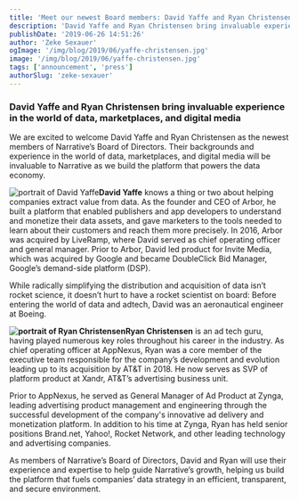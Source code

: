 ```yaml
---
title: 'Meet our newest Board members: David Yaffe and Ryan Christensen'
description: 'David Yaffe and Ryan Christensen bring invaluable experience in the world of data, marketplaces, and digital media to the Narrative I/O Board of Directors.'
publishDate: '2019-06-26 14:51:26'
author: 'Zeke Sexauer'
ogImage: '/img/blog/2019/06/yaffe-christensen.jpg'
image: '/img/blog/2019/06/yaffe-christensen.jpg'
tags: ['announcement', 'press']
authorSlug: 'zeke-sexauer'
---
```

### David Yaffe and Ryan Christensen bring invaluable experience in the world of data, marketplaces, and digital media

We are excited to welcome David Yaffe and Ryan Christensen as the newest members of Narrative’s Board of Directors. Their backgrounds and experience in the world of data, marketplaces, and digital media will be invaluable to Narrative as we build the platform that powers the data economy.

![portrait of David Yaffe](https://solutions.narrative.io/hubfs/yaffe.jpeg)**David Yaffe** knows a thing or two about helping companies extract value from data. As the founder and CEO of Arbor, he built a platform that enabled publishers and app developers to understand and monetize their data assets, and gave marketers to the tools needed to learn about their customers and reach them more precisely. In 2016, Arbor was acquired by LiveRamp, where David served as chief operating officer and general manager. Prior to Arbor, David led product for Invite Media, which was acquired by Google and became DoubleClick Bid Manager, Google’s demand-side platform (DSP).

While radically simplifying the distribution and acquisition of data isn’t rocket science, it doesn’t hurt to have a rocket scientist on board: Before entering the world of data and adtech, David was an aeronautical engineer at Boeing.

**![portrait of Ryan Christensen](https://solutions.narrative.io/hubfs/christensen.jpg)Ryan Christensen** is an ad tech guru, having played numerous key roles throughout his career in the industry. As chief operating officer at AppNexus, Ryan was a core member of the executive team responsible for the company’s development and evolution leading up to its acquisition by AT&T in 2018. He now serves as SVP of platform product at Xandr, AT&T’s advertising business unit.

Prior to AppNexus, he served as General Manager of Ad Product at Zynga, leading advertising product management and engineering through the successful development of the company's innovative ad delivery and monetization platform. In addition to his time at Zynga, Ryan has held senior positions Brand.net, Yahoo!, Rocket Network, and other leading technology and advertising companies.

As members of Narrative’s Board of Directors, David and Ryan will use their experience and expertise to help guide Narrative’s growth, helping us build the platform that fuels companies’ data strategy in an efficient, transparent, and secure environment.
